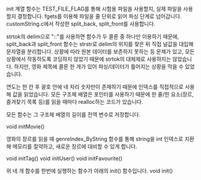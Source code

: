 init 계열 함수는 TEST_FILE_FLAG를 통해 시험용 파일을 사용할지, 실제 파일을 사용할지 결정합니다.
fgets를 이용해 파일을 줄 단위로 읽어 파싱 단계로 넘어갑니다.
customString.c에서 작성한 split_back, split_front를 사용합니다.

strtok의 delim으로 "::"를 사용하면 함수가 두 콜론 중 하나만 이용하기 때문에, split_back과 split_front 함수는 strstr로 delim의 위치를 찾은 뒤 직접 널값을 대입해 문자열을 분리합니다. 상황에 따라 원본 데이터를 보존하지 못하는 등 문제가 있고, 모든 상황에서 작동하도록 코딩하지 않았기 때문에 strtok의 대체제로 사용하지는 않았습니다. 하지만, 영화 제목에 콜론 한 개가 있어 파싱/데이터가 틀어지는 상황을 막을 수 있었습니다.

연도는 한 칸 후 괄호 안에 네 자리 숫자만이 존재하기 때문에 인덱스를 직접적으로 사용해 값을 읽었습니다.
모든 구조체 배열은 포인터를 사용하기 때문에 한 줄/한 요소(장르, 즐겨찾기 목록 등)를 읽을 때마다 realloc하는 코드가 있습니다.

모든 함수는 그 구조체 배열의 길이를 전역 변수로 저장합니다.

void initMovie()

영화의 장르를 읽을 때 genreIndex_ByString 함수를 통해 string을 int 인덱스로 치환해 메모리를 절약하고, 새로운 장르에 대비할 수 있게 합니다.

void initTag()
void initUser()
void initFavourite()

위 네 개 함수를 한번에 실행하는 함수가 아래의 init() 함수입니다.
void init()

